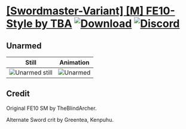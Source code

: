 # [\[Swordmaster-Variant\] \[M\] FE10-Style by TBA](./) [![Download](https://img.shields.io/badge/Download--red?style=social&logo=github)](https://minhaskamal.github.io/DownGit/#/home?url=https://github.com/Klokinator/FE-Repo/tree/main/Battle%20Animations%2FInfantry%20-%20(Swd)%20Myrms%20and%20Swordmasters%2F%5BSwordmaster-Variant%5D%20%5BM%5D%20FE10-Style%20by%20TBA%2F8.%20Unarmed) [![Discord](https://img.shields.io/badge/Discord--blue?style=social&logo=discord)](https://discord.gg/C7VNGnyTPA)

## Unarmed

| Still | Animation |
| :---: | :-------: |
| ![Unarmed still](./Unarmed_000.png) | ![Unarmed](./Unarmed.gif) |

## Credit

Original FE10 SM by TheBlindArcher.

Alternate Sword crit by Greentea, Kenpuhu.
